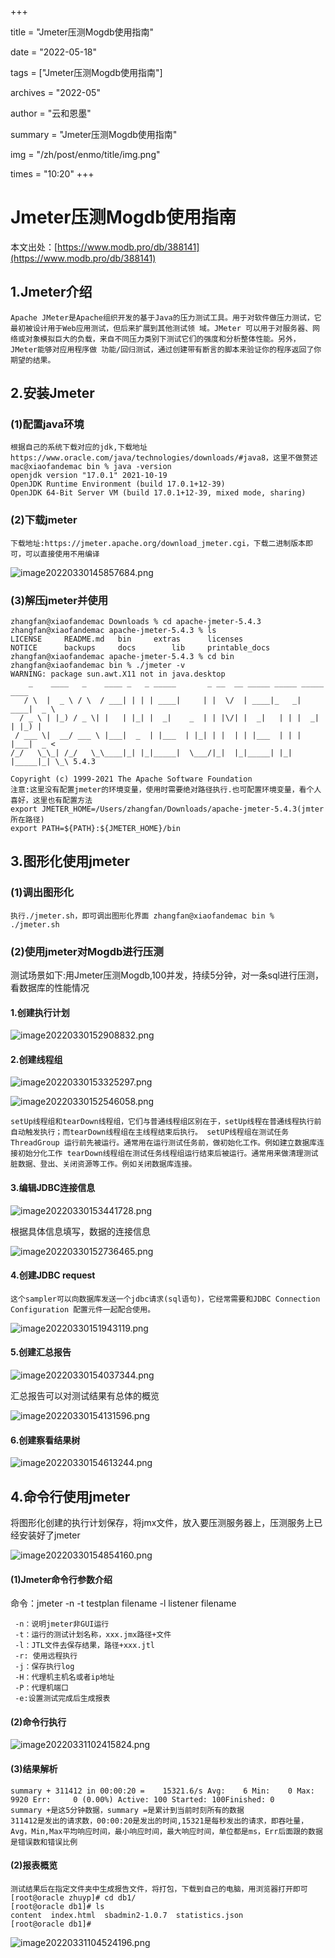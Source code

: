 +++

title = "Jmeter压测Mogdb使用指南" 

date = "2022-05-18" 

tags = ["Jmeter压测Mogdb使用指南"] 

archives = "2022-05" 

author = "云和恩墨" 

summary = "Jmeter压测Mogdb使用指南"

img = "/zh/post/enmo/title/img.png" 

times = "10:20"
+++

# Jmeter压测Mogdb使用指南

本文出处：[https://www.modb.pro/db/388141](https://www.modb.pro/db/388141)

## 1.Jmeter介绍

```
Apache JMeter是Apache组织开发的基于Java的压力测试工具。用于对软件做压力测试，它最初被设计用于Web应用测试，但后来扩展到其他测试领 域。JMeter 可以用于对服务器、网络或对象模拟巨大的负载，来自不同压力类别下测试它们的强度和分析整体性能。另外，JMeter能够对应用程序做 功能/回归测试，通过创建带有断言的脚本来验证你的程序返回了你期望的结果。 
```

## 2.安装Jmeter

### (1)配置java环境

```
根据自己的系统下载对应的jdk,下载地址https://www.oracle.com/java/technologies/downloads/#java8，这里不做赘述
mac@xiaofandemac bin % java -version
openjdk version "17.0.1" 2021-10-19
OpenJDK Runtime Environment (build 17.0.1+12-39)
OpenJDK 64-Bit Server VM (build 17.0.1+12-39, mixed mode, sharing)
```

### (2)下载jmeter

```
下载地址:https://jmeter.apache.org/download_jmeter.cgi，下载二进制版本即可，可以直接使用不用编译
```

![image20220330145857684.png](../images/20220331-23563656-7787-4400-8913-e05f579d5469.png)

### (3)解压jmeter并使用

```
zhangfan@xiaofandemac Downloads % cd apache-jmeter-5.4.3
zhangfan@xiaofandemac apache-jmeter-5.4.3 % ls
LICENSE		README.md	bin		extras		licenses
NOTICE		backups		docs		lib		printable_docs
zhangfan@xiaofandemac apache-jmeter-5.4.3 % cd bin 
zhangfan@xiaofandemac bin % ./jmeter -v
WARNING: package sun.awt.X11 not in java.desktop
    _    ____   _    ____ _   _ _____       _ __  __ _____ _____ _____ ____
   / \  |  _ \ / \  / ___| | | | ____|     | |  \/  | ____|_   _| ____|  _ \
  / _ \ | |_) / _ \| |   | |_| |  _|    _  | | |\/| |  _|   | | |  _| | |_) |
 / ___ \|  __/ ___ \ |___|  _  | |___  | |_| | |  | | |___  | | | |___|  _ <
/_/   \_\_| /_/   \_\____|_| |_|_____|  \___/|_|  |_|_____| |_| |_____|_| \_\ 5.4.3

Copyright (c) 1999-2021 The Apache Software Foundation
注意:这里没有配置jmeter的环境变量，使用时需要绝对路径执行.也可配置环境变量，看个人喜好，这里也有配置方法
export JMETER_HOME=/Users/zhangfan/Downloads/apache-jmeter-5.4.3(jmter所在路径)
export PATH=${PATH}:${JMETER_HOME}/bin
```

## 3.图形化使用jmeter

### (1)调出图形化

```
执行./jmeter.sh，即可调出图形化界面 zhangfan@xiaofandemac bin % ./jmeter.sh  
```

### (2)使用jmeter对Mogdb进行压测

测试场景如下:用Jmeter压测Mogdb,100并发，持续5分钟，对一条sql进行压测，看数据库的性能情况

#### 1.创建执行计划

![image20220330152908832.png](../images/20220331-98ff026f-be85-4123-8a9a-6f9a4034010b.png)

#### 2.创建线程组

![image20220330153325297.png](../images/20220331-0288c587-ab25-49e4-8f50-d5c7a1993ab2.png)

![image20220330152546058.png](../images/20220331-998406c3-61ab-436f-9687-383df5f1f6cf.png)

```
setUp线程组和tearDown线程组，它们与普通线程组区别在于，setUp线程在普通线程执行前自动触发执行；而tearDown线程组在主线程结束后执行。 setUP线程组在测试任务ThreadGroup 运行前先被运行。通常用在运行测试任务前，做初始化工作。例如建立数据库连接初始分化工作 tearDown线程组在测试任务线程组运行结束后被运行。通常用来做清理测试脏数据、登出、关闭资源等工作。例如关闭数据库连接。 
```

#### 3.编辑JDBC连接信息

![image20220330153441728.png](../images/20220331-d5b6a331-96f3-4230-8764-96362c0445c4.png)

根据具体信息填写，数据的连接信息

![image20220330152736465.png](../images/20220331-7bfba1cd-8252-4498-a4e3-cfc32bd04b29.png)

#### 4.创建JDBC request

```
这个sampler可以向数据库发送一个jdbc请求(sql语句)，它经常需要和JDBC Connection Configuration 配置元件一起配合使用。   
```

![image20220330151943119.png](../images/20220331-a7515c05-6c23-4454-9f15-75589a95006b.png)

#### 5.创建汇总报告

![image20220330154037344.png](../images/20220331-e0ce0a32-6f6d-4e7c-bbe0-f5c7a82c096e.png)

汇总报告可以对测试结果有总体的概览

![image20220330154131596.png](../images/20220331-94e3e60e-7b75-4555-9bcf-5354270d8af4.png)

#### 6.创建察看结果树

![image20220330154613244.png](../images/20220331-7df540f1-ed3e-4233-8a53-f7b8cffc8152.png)

## 4.命令行使用jmeter

将图形化创建的执行计划保存，将jmx文件，放入要压测服务器上，压测服务上已经安装好了jmeter

![image20220330154854160.png](../images/20220331-99b1aab5-504d-4993-883e-0c82164d18ba.png)

#### (1)Jmeter命令行参数介绍

命令：jmeter -n -t testplan filename -l listener filename

```
 -n：说明jmeter非GUI运行
 -t：运行的测试计划名称，xxx.jmx路径+文件
 -l：JTL文件去保存结果，路径+xxx.jtl
 -r: 使用远程执行
 -j：保存执行log
 -H：代理机主机名或者ip地址
 -P：代理机端口
 -e:设置测试完成后生成报表
```

#### (2)命令行执行

![image20220331102415824.png](../images/20220331-cc3d3109-87fb-4563-bd9d-e09f700f6ce2.png)

#### (3)结果解析

```
summary + 311412 in 00:00:20 =    15321.6/s Avg:    6 Min:    0 Max:    9920 Err:     0 (0.00%) Active: 100 Started: 100Finished: 0
summary +是这5分钟数据，summary =是累计到当前时刻所有的数据
311412是发出的请求数，00:00:20是发出的时间,15321是每秒发出的请求，即吞吐量，Avg，Min,Max平均响应时间，最小响应时间，最大响应时间，单位都是ms，Err后面跟的数据是错误数和错误比例
```

#### (2)报表概览

```
测试结果后在指定文件夹中生成报告文件，将打包，下载到自己的电脑，用浏览器打开即可
[root@oracle zhuyp]# cd db1/
[root@oracle db1]# ls
content  index.html  sbadmin2-1.0.7  statistics.json
[root@oracle db1]#
```

![image20220331104524196.png](../images/20220331-e07e51f9-87b0-4372-aa5c-c7f63c2dc68d.png)
